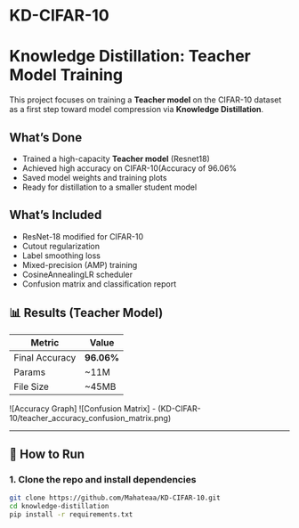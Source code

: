 # KD-CIFAR-10
#  Knowledge Distillation: Teacher Model Training

This project focuses on training a **Teacher model** on the CIFAR-10 dataset as a first step toward model compression via **Knowledge Distillation**.

##  What’s Done

- Trained a high-capacity **Teacher model** (Resnet18)
- Achieved high accuracy on CIFAR-10(Accuracy of 96.06%
- Saved model weights and training plots
- Ready for distillation to a smaller student model

## What’s Included

- ResNet-18 modified for CIFAR-10
- Cutout regularization
- Label smoothing loss
- Mixed-precision (AMP) training
- CosineAnnealingLR scheduler
- Confusion matrix and classification report

## 📊 Results (Teacher Model)

| Metric          | Value     |
|-----------------|-----------|
| Final Accuracy  | **96.06%** |
| Params          | ~11M      |
| File Size       | ~45MB     |

![Accuracy Graph] ![Confusion Matrix] - (KD-CIFAR-10/teacher_accuracy_confusion_matrix.png)

---

## 🚀 How to Run

### 1. Clone the repo and install dependencies

```bash
git clone https://github.com/Mahateaa/KD-CIFAR-10.git
cd knowledge-distillation
pip install -r requirements.txt
